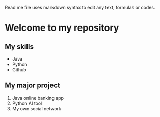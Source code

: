 Read me file uses markdown syntax to edit any text, formulas or codes.



# Welcome to my repository

## My skills
- Java
- Python
- Github
  

## My major project
1. Java online banking app
2. Python AI tool
3. My own social network
